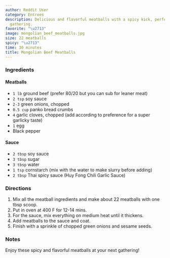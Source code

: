 ```yaml
---
author: Reddit User
category: Entrees
description: Delicious and flavorful meatballs with a spicy kick, perfect for any
  gathering.
favorite: "\u2713"
image: mongolian_beef_meatballs.jpg
size: 22 meatballs
spicy: "\u2713"
time: 30 minutes
title: Mongolian Beef Meatballs
---
```

### Ingredients

#### Meatballs

* `1 lb` ground beef (prefer 80/20 but you can sub for leaner meat)
* `2 tsp` soy sauce
* `2-3` green onions, chopped
* `0.5 cup` panko bread crumbs
* `4` garlic cloves, chopped (add according to preference for a super garlicky taste)
* `1` egg
* Black pepper

#### Sauce

* `2 tbsp` soy sauce
* `3 tbsp` sugar
* `3 tbsp` water
* `1 tsp` cornstarch (mix with the water to make slurry before adding)
* `2 tbsp` Thai spicy sauce (Huy Fong Chili Garlic Sauce)

### Directions

1. Mix all the meatball ingredients and make about 22 meatballs with one tbsp scoop. 
2. Put in oven at 400 F for 12-14 mins.
3. For the sauce, mix everything on medium heat until it thickens. 
4. Add meatballs to the sauce and coat.
5. Finish with a sprinkle of chopped green onions and sesame seeds.

### Notes

Enjoy these spicy and flavorful meatballs at your next gathering!